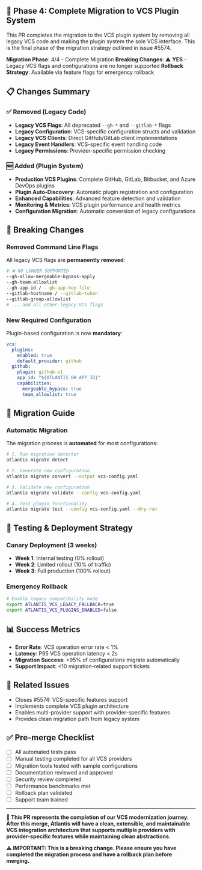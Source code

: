 ## 🚀 Phase 4: Complete Migration to VCS Plugin System

This PR completes the migration to the VCS plugin system by removing all legacy VCS code and making the plugin system the sole VCS interface. This is the final phase of the migration strategy outlined in issue #5574.

**Migration Phase**: 4/4 - Complete Migration
**Breaking Changes**: ⚠️ **YES** - Legacy VCS flags and configurations are no longer supported
**Rollback Strategy**: Available via feature flags for emergency rollback

## 📋 Changes Summary

### ✅ Removed (Legacy Code)
- **Legacy VCS Flags**: All deprecated `--gh-*` and `--gitlab-*` flags
- **Legacy Configuration**: VCS-specific configuration structs and validation
- **Legacy VCS Clients**: Direct GitHub/GitLab client implementations
- **Legacy Event Handlers**: VCS-specific event handling code
- **Legacy Permissions**: Provider-specific permission checking

### 🆕 Added (Plugin System)
- **Production VCS Plugins**: Complete GitHub, GitLab, Bitbucket, and Azure DevOps plugins
- **Plugin Auto-Discovery**: Automatic plugin registration and configuration
- **Enhanced Capabilities**: Advanced feature detection and validation
- **Monitoring & Metrics**: VCS plugin performance and health metrics
- **Configuration Migration**: Automatic conversion of legacy configurations

## 🚨 Breaking Changes

### Removed Command Line Flags
All legacy VCS flags are **permanently removed**:
```bash
# ❌ NO LONGER SUPPORTED
--gh-allow-mergeable-bypass-apply
--gh-team-allowlist
--gh-app-id / --gh-app-key-file
--gitlab-hostname / --gitlab-token
--gitlab-group-allowlist
# ... and all other legacy VCS flags
```

### New Required Configuration
Plugin-based configuration is now **mandatory**:
```yaml
vcs:
  plugins:
    enabled: true
    default_provider: github
  github:
    plugin: github-v1
    app_id: "${ATLANTIS_GH_APP_ID}"
    capabilities:
      mergeable_bypass: true
      team_allowlist: true
```

## 📖 Migration Guide

### Automatic Migration
The migration process is **automated** for most configurations:
```bash
# 1. Run migration detector
atlantis migrate detect

# 2. Generate new configuration
atlantis migrate convert --output vcs-config.yaml

# 3. Validate new configuration
atlantis migrate validate --config vcs-config.yaml

# 4. Test plugin functionality
atlantis migrate test --config vcs-config.yaml --dry-run
```

## 🧪 Testing & Deployment Strategy

### Canary Deployment (3 weeks)
- **Week 1**: Internal testing (0% rollout)
- **Week 2**: Limited rollout (10% of traffic)
- **Week 3**: Full production (100% rollout)

### Emergency Rollback
```bash
# Enable legacy compatibility mode
export ATLANTIS_VCS_LEGACY_FALLBACK=true
export ATLANTIS_VCS_PLUGINS_ENABLED=false
```

## 📊 Success Metrics
- **Error Rate**: VCS operation error rate < 1%
- **Latency**: P95 VCS operation latency < 2s
- **Migration Success**: >95% of configurations migrate automatically
- **Support Impact**: <10 migration-related support tickets

## 🔗 Related Issues
- Closes #5574: VCS-specific features support
- Implements complete VCS plugin architecture
- Enables multi-provider support with provider-specific features
- Provides clean migration path from legacy system

## ✅ Pre-merge Checklist
- [ ] All automated tests pass
- [ ] Manual testing completed for all VCS providers
- [ ] Migration tools tested with sample configurations
- [ ] Documentation reviewed and approved
- [ ] Security review completed
- [ ] Performance benchmarks met
- [ ] Rollback plan validated
- [ ] Support team trained

---

**🎯 This PR represents the completion of our VCS modernization journey. After this merge, Atlantis will have a clean, extensible, and maintainable VCS integration architecture that supports multiple providers with provider-specific features while maintaining clean abstractions.**

**⚠️ IMPORTANT: This is a breaking change. Please ensure you have completed the migration process and have a rollback plan before merging.** 